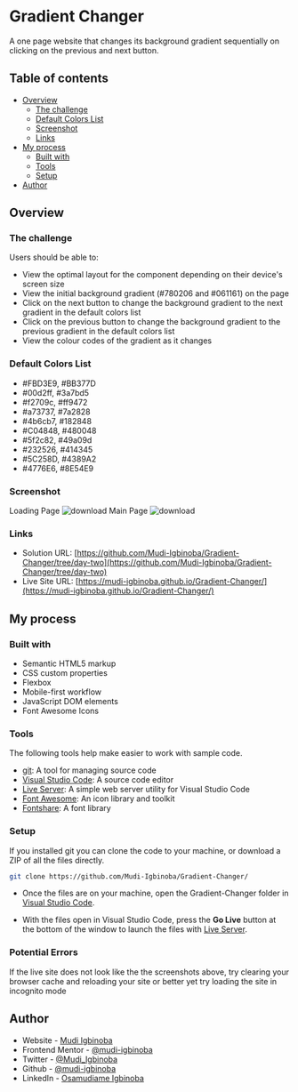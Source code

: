 # Gradient Changer
A one page website that changes its background gradient sequentially on clicking on the previous and next button.

## Table of contents

- [Overview](#overview)
  - [The challenge](#the-challenge)
  - [Default Colors List](#default-colors-list)
  - [Screenshot](#screenshot)
  - [Links](#links)
- [My process](#my-process)
  - [Built with](#built-with)
  - [Tools](#tools)
  - [Setup](#setup)
- [Author](#author)


## Overview

### The challenge

Users should be able to:

- View the optimal layout for the component depending on their device's screen size
- View the initial background gradient (#780206 and #061161) on the page
- Click on the next button to change the background gradient to the next gradient in the default colors list
- Click on the previous button to change the background gradient to the previous gradient in the default colors list
- View the colour codes of the gradient as it changes

### Default Colors List
- #FBD3E9, #BB377D
- #00d2ff, #3a7bd5
- #f2709c, #ff9472
- #a73737, #7a2828
- #4b6cb7, #182848
- #C04848, #480048
- #5f2c82, #49a09d
- #232526, #414345
- #5C258D, #4389A2
- #4776E6, #8E54E9

### Screenshot
Loading Page
![download](https://user-images.githubusercontent.com/65790714/205550419-9a0c559e-4f01-49ba-bcee-c9a3b23c31b2.jpg)
Main Page
![download](https://user-images.githubusercontent.com/65790714/205550493-6210c292-5805-4750-bba3-4467f4050201.jpg)



### Links

- Solution URL: [https://github.com/Mudi-Igbinoba/Gradient-Changer/tree/day-two](https://github.com/Mudi-Igbinoba/Gradient-Changer/tree/day-two)
- Live Site URL: [https://mudi-igbinoba.github.io/Gradient-Changer/](https://mudi-igbinoba.github.io/Gradient-Changer/)

## My process

### Built with

- Semantic HTML5 markup
- CSS custom properties
- Flexbox
- Mobile-first workflow
- JavaScript DOM elements
- Font Awesome Icons


### Tools

The following tools help make easier to work with sample code.

- [git](https://git-scm.com/downloads): A tool for managing source code
- [Visual Studio Code](https://code.visualstudio.com/): A source code editor
- [Live Server](https://marketplace.visualstudio.com/items?itemName=ritwickdey.LiveServer): A simple web server utility for Visual Studio Code
- [Font Awesome](https://fontawesome.com/): An icon library and toolkit
- [Fontshare](https://www.fontshare.com/?view=grid): A font library

### Setup

If you installed git you can clone the code to your machine, or download a ZIP of all the files directly.

```bash
git clone https://github.com/Mudi-Igbinoba/Gradient-Changer/
```

- Once the files are on your machine, open the Gradient-Changer folder in [Visual Studio Code](https://code.visualstudio.com/).

- With the files open in Visual Studio Code, press the **Go Live** button at the bottom of the window to launch the files with [Live Server](https://marketplace.visualstudio.com/items?itemName=ritwickdey.LiveServer).

### Potential Errors
If the live site does not look like the the screenshots above, try clearing your browser cache and reloading your site or better yet try loading the site in incognito mode


## Author

- Website - [Mudi Igbinoba](https://mudee.netlify.app/)
- Frontend Mentor - [@mudi-igbinoba](https://www.frontendmentor.io/profile/mudi-igbinoba)
- Twitter - [@Mudi_Igbinoba](https://www.twitter.com/mudi_igbinoba)
- Github - [@mudi-igbinoba](https://github.com/mudi-igbinoba)
- LinkedIn - [Osamudiame Igbinoba](https://www.linkedin.com/in/osamudiame-igbinoba/)
